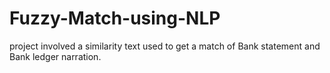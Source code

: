 # Fuzzy-Match-using-NLP
project involved a similarity text used to get a match of Bank statement and Bank ledger narration.
